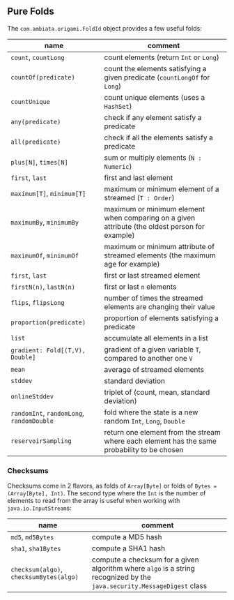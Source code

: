 ## Pure Folds

The `com.ambiata.origami.FoldId` object provides a few useful folds:

 name                                              | comment
 ------------------------------------------------- | -------
 `count`, `countLong`                              | count elements (return `Int` or `Long`)
 `countOf(predicate)`                              | count the elements satisfying a given predicate (`countLongOf` for `Long`)
 `countUnique`                                     | count unique elements (uses a `HashSet`)
 `any(predicate)`                                  | check if any element satisfy a predicate
 `all(predicate)`                                  | check if all the elements satisfy a predicate
 `plus[N]`, `times[N]`                             | sum or multiply elements (`N : Numeric`)
 `first`, `last`                                   | first and last element
 `maximum[T]`, `minimum[T]`                        | maximum or minimum element of a streamed (`T : Order`)
 `maximumBy`, `minimumBy`                          | maximum or minimum element when comparing on a given attribute (the oldest person for example)
 `maximumOf`, `minimumOf`                          | maximum or minimum attribute of streamed elements (the maximum age for example)
 `first`, `last`                                   | first or last streamed element
 `firstN(n)`, `lastN(n)`                           | first or last `n` elements
 `flips`, `flipsLong`                              | number of times the streamed elements are changing their value
 `proportion(predicate)`                           | proportion of elements satisfying a predicate
 `list`                                            | accumulate all elements in a list
 `gradient: Fold[(T,V), Double]`                   | gradient of a given variable `T`, compared to another one `V`
 `mean`                                            | average of streamed elements
 `stddev`                                          | standard deviation
 `onlineStddev`                                    | triplet of (count, mean, standard deviation)
 `randomInt`, `randomLong`, `randomDouble`         | fold where the state is a new random `Int`, `Long`, `Double`
 `reservoirSampling`                               | return one element from the stream where each element has the same probability to be chosen

### Checksums

Checksums come in 2 flavors, as folds of `Array[Byte]` or folds of `Bytes = (Array[Byte], Int)`. The second type where the `Int` is the number of elements to read from the array is useful when working with `java.io.InputStream`s:

 name                                              | comment
 ------------------------------------------------- | -------
`md5`, `md5Bytes`                                  | compute a MD5 hash
`sha1`, `sha1Bytes`                                | compute a SHA1 hash
`checksum(algo)`, `checksumBytes(algo)`            | compute a checksum for a given algorithm where `algo` is a string recognized by the `java.security.MessageDigest` class
